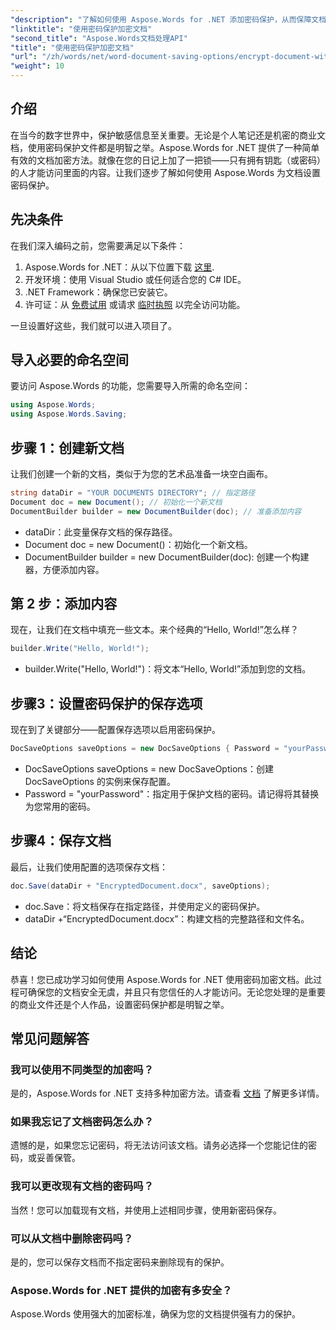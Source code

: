 ```yaml
---
"description": "了解如何使用 Aspose.Words for .NET 添加密码保护，从而保障文档安全。本指南将全面指导您完成整个操作。"
"linktitle": "使用密码保护加密文档"
"second_title": "Aspose.Words文档处理API"
"title": "使用密码保护加密文档"
"url": "/zh/words/net/word-document-saving-options/encrypt-document-with-password-protect/"
"weight": 10
---
```


## 介绍

在当今的数字世界中，保护敏感信息至关重要。无论是个人笔记还是机密的商业文档，使用密码保护文件都是明智之举。Aspose.Words for .NET 提供了一种简单有效的文档加密方法。就像在您的日记上加了一把锁——只有拥有钥匙（或密码）的人才能访问里面的内容。让我们逐步了解如何使用 Aspose.Words 为文档设置密码保护。

## 先决条件

在我们深入编码之前，您需要满足以下条件：

1. Aspose.Words for .NET：从以下位置下载 [这里](https://releases。aspose.com/words/net/).
2. 开发环境：使用 Visual Studio 或任何适合您的 C# IDE。
3. .NET Framework：确保您已安装它。
4. 许可证：从 [免费试用](https://releases.aspose.com/) 或请求 [临时执照](https://purchase.aspose.com/temporary-license/) 以完全访问功能。

一旦设置好这些，我们就可以进入项目了。

## 导入必要的命名空间

要访问 Aspose.Words 的功能，您需要导入所需的命名空间：

```csharp
using Aspose.Words;
using Aspose.Words.Saving;
```

## 步骤 1：创建新文档

让我们创建一个新的文档，类似于为您的艺术品准备一块空白画布。

```csharp
string dataDir = "YOUR DOCUMENTS DIRECTORY"; // 指定路径
Document doc = new Document(); // 初始化一个新文档
DocumentBuilder builder = new DocumentBuilder(doc); // 准备添加内容
```

- dataDir：此变量保存文档的保存路径。
- Document doc = new Document()：初始化一个新文档。
- DocumentBuilder builder = new DocumentBuilder(doc): 创建一个构建器，方便添加内容。

## 第 2 步：添加内容

现在，让我们在文档中填充一些文本。来个经典的“Hello, World!”怎么样？

```csharp
builder.Write("Hello, World!");
```

- builder.Write("Hello, World!")：将文本“Hello, World!”添加到您的文档。

## 步骤3：设置密码保护的保存选项

现在到了关键部分——配置保存选项以启用密码保护。

```csharp
DocSaveOptions saveOptions = new DocSaveOptions { Password = "yourPassword" }; // 在此设置您的密码
```

- DocSaveOptions saveOptions = new DocSaveOptions：创建 DocSaveOptions 的实例来保存配置。
- Password = "yourPassword"：指定用于保护文档的密码。请记得将其替换为您常用的密码。

## 步骤4：保存文档

最后，让我们使用配置的选项保存文档：

```csharp
doc.Save(dataDir + "EncryptedDocument.docx", saveOptions);
```

- doc.Save：将文档保存在指定路径，并使用定义的密码保护。
- dataDir +“EncryptedDocument.docx”：构建文档的完整路径和文件名。

## 结论

恭喜！您已成功学习如何使用 Aspose.Words for .NET 使用密码加密文档。此过程可确保您的文档安全无虞，并且只有您信任的人才能访问。无论您处理的是重要的商业文件还是个人作品，设置密码保护都是明智之举。

## 常见问题解答

### 我可以使用不同类型的加密吗？
是的，Aspose.Words for .NET 支持多种加密方法。请查看 [文档](https://reference.aspose.com/words/net/) 了解更多详情。

### 如果我忘记了文档密码怎么办？
遗憾的是，如果您忘记密码，将无法访问该文档。请务必选择一个您能记住的密码，或妥善保管。

### 我可以更改现有文档的密码吗？
当然！您可以加载现有文档，并使用上述相同步骤，使用新密码保存。

### 可以从文档中删除密码吗？
是的，您可以保存文档而不指定密码来删除现有的保护。

### Aspose.Words for .NET 提供的加密有多安全？
Aspose.Words 使用强大的加密标准，确保为您的文档提供强有力的保护。